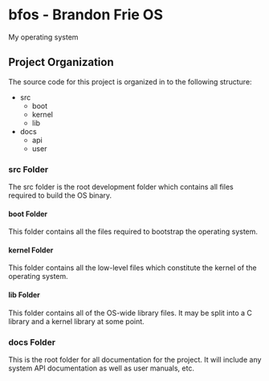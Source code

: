 # bfos - Brandon Frie OS
My operating system


## Project Organization
The source code for this project is organized in to the following structure:

- src
  - boot
  - kernel
  - lib
- docs
  - api
  - user
  
### src Folder
The src folder is the root development folder which contains all files required to build the OS binary.

#### boot Folder
This folder contains all the files required to bootstrap the operating system.

#### kernel Folder
This folder contains all the low-level files which constitute the kernel of the operating system.

#### lib Folder
This folder contains all of the OS-wide library files.  It may be split into a C library and a kernel library at some point.

### docs Folder
This is the root folder for all documentation for the project.  It will include any system API documentation as well as user manuals, etc.